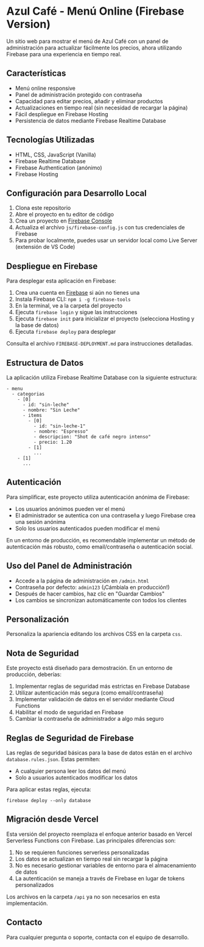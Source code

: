 # Azul Café - Menú Online (Firebase Version)

Un sitio web para mostrar el menú de Azul Café con un panel de administración para actualizar fácilmente los precios, ahora utilizando Firebase para una experiencia en tiempo real.

## Características

- Menú online responsive
- Panel de administración protegido con contraseña
- Capacidad para editar precios, añadir y eliminar productos
- Actualizaciones en tiempo real (sin necesidad de recargar la página)
- Fácil despliegue en Firebase Hosting
- Persistencia de datos mediante Firebase Realtime Database

## Tecnologías Utilizadas

- HTML, CSS, JavaScript (Vanilla)
- Firebase Realtime Database
- Firebase Authentication (anónimo)
- Firebase Hosting

## Configuración para Desarrollo Local

1. Clona este repositorio
2. Abre el proyecto en tu editor de código
3. Crea un proyecto en [Firebase Console](https://console.firebase.google.com/)
4. Actualiza el archivo `js/firebase-config.js` con tus credenciales de Firebase
5. Para probar localmente, puedes usar un servidor local como Live Server (extensión de VS Code)

## Despliegue en Firebase

Para desplegar esta aplicación en Firebase:

1. Crea una cuenta en [Firebase](https://firebase.google.com/) si aún no tienes una
2. Instala Firebase CLI: `npm i -g firebase-tools`
3. En la terminal, ve a la carpeta del proyecto
4. Ejecuta `firebase login` y sigue las instrucciones
5. Ejecuta `firebase init` para inicializar el proyecto (selecciona Hosting y la base de datos)
6. Ejecuta `firebase deploy` para desplegar

Consulta el archivo `FIREBASE-DEPLOYMENT.md` para instrucciones detalladas.

## Estructura de Datos

La aplicación utiliza Firebase Realtime Database con la siguiente estructura:

```
- menu
  - categorias
    - [0]
      - id: "sin-leche"
      - nombre: "Sin Leche"
      - items
        - [0]
          - id: "sin-leche-1"
          - nombre: "Espresso"
          - descripcion: "Shot de café negro intenso"
          - precio: 1.20
        - [1]
          ...
    - [1]
      ...
```

## Autenticación

Para simplificar, este proyecto utiliza autenticación anónima de Firebase:

- Los usuarios anónimos pueden ver el menú
- El administrador se autentica con una contraseña y luego Firebase crea una sesión anónima
- Solo los usuarios autenticados pueden modificar el menú

En un entorno de producción, es recomendable implementar un método de autenticación más robusto, como email/contraseña o autenticación social.

## Uso del Panel de Administración

- Accede a la página de administración en `/admin.html`
- Contraseña por defecto: `admin123` (¡Cámbiala en producción!)
- Después de hacer cambios, haz clic en "Guardar Cambios"
- Los cambios se sincronizan automáticamente con todos los clientes

## Personalización

Personaliza la apariencia editando los archivos CSS en la carpeta `css`.

## Nota de Seguridad

Este proyecto está diseñado para demostración. En un entorno de producción, deberías:

1. Implementar reglas de seguridad más estrictas en Firebase Database
2. Utilizar autenticación más segura (como email/contraseña)
3. Implementar validación de datos en el servidor mediante Cloud Functions
4. Habilitar el modo de seguridad en Firebase
5. Cambiar la contraseña de administrador a algo más seguro

## Reglas de Seguridad de Firebase

Las reglas de seguridad básicas para la base de datos están en el archivo `database.rules.json`. Estas permiten:
- A cualquier persona leer los datos del menú
- Solo a usuarios autenticados modificar los datos

Para aplicar estas reglas, ejecuta:
```
firebase deploy --only database
```

## Migración desde Vercel

Esta versión del proyecto reemplaza el enfoque anterior basado en Vercel Serverless Functions con Firebase. Las principales diferencias son:

1. No se requieren funciones serverless personalizadas
2. Los datos se actualizan en tiempo real sin recargar la página
3. No es necesario gestionar variables de entorno para el almacenamiento de datos
4. La autenticación se maneja a través de Firebase en lugar de tokens personalizados

Los archivos en la carpeta `/api` ya no son necesarios en esta implementación.

## Contacto

Para cualquier pregunta o soporte, contacta con el equipo de desarrollo.
